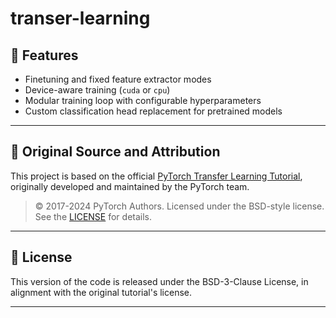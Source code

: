 # transer-learning
## 🚀 Features

- Finetuning and fixed feature extractor modes
- Device-aware training (`cuda` or `cpu`)
- Modular training loop with configurable hyperparameters
- Custom classification head replacement for pretrained models

---

## 🧠 Original Source and Attribution

This project is based on the official [PyTorch Transfer Learning Tutorial](https://pytorch.org/tutorials/beginner/transfer_learning_tutorial.html), originally developed and maintained by the PyTorch team.

> © 2017-2024 PyTorch Authors. Licensed under the BSD-style license.  
> See the [LICENSE](https://github.com/pytorch/tutorials/blob/main/LICENSE) for details.

---

## 📜 License

This version of the code is released under the BSD-3-Clause License, in alignment with the original tutorial's license.

---
